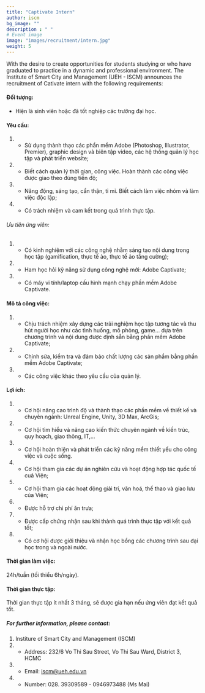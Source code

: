 ```yaml
---
title: "Captivate Intern"
author: iscm
bg_image: ""
description : " "
# Event image
image: "images/recruitment/intern.jpg"
weight: 5
---
```


With the desire to create opportunities for students studying or who have graduated to practice in a dynamic and professional environment. The Institute of Smart City and Management (UEH - ISCM) announces the recruitment of Cativate intern with the following requirements:  
  
#### Đối tượng:
- Hiện là sinh viên hoặc đã tốt nghiệp các trường đại học.  
#### Yêu cầu:
1. - Sử dụng thành thạo các phần mềm Adobe (Photoshop, Illustrator, Premier), graphic design và biên tập video, các hệ thống quản lý học tập và phát triển website;
2. - Biết cách quản lý thời gian, công việc. Hoàn thành các công việc được giao theo đúng tiến độ;
3. - Năng động, sáng tạo, cẩn thận, tỉ mỉ. Biết cách làm việc nhóm và làm việc độc lập;
4. - Có trách nhiệm và cam kết trong quá trình thực tập.
###### Ưu tiên ứng viên: 
1. - Có kinh nghiệm với các công nghệ nhằm sáng tạo nội dung trong học tập (gamification, thực tế ảo, thực tế ảo tăng cường);
2. - Ham học hỏi kỹ năng sử dụng công nghệ mới: Adobe Captivate;
3. - Có máy vi tính/laptop cấu hình mạnh chạy phần mềm Adobe Captivate.  
  
#### Mô tả công việc: 
1. - Chịu trách nhiệm xây dựng các trải nghiệm học tập tương tác và thu hút người học như các tình huống, mô phỏng, game... dựa trên chương trình và nội dung được định sẵn bằng phần mềm Adobe Captivate;
2. - Chỉnh sửa, kiểm tra và đảm bảo chất lượng các sản phẩm bằng phần mềm Adobe Captivate;
3. - Các công việc khác theo yêu cầu của quản lý.  
  
#### Lợi ích:
1. - Cơ hội nâng cao trình độ và thành thạo các phần mềm về thiết kế và chuyên ngành: Unreal Engine, Unity, 3D Max, ArcGis;
2. - Cơ hội tìm hiểu và nâng cao kiến thức chuyên ngành về kiến trúc, quy hoạch, giao thông, IT,...
3. - Cơ hội hoàn thiện và phát triển các kỹ năng mềm thiết yếu cho công việc và cuộc sống.
4. - Cơ hội tham gia các dự án nghiên cứu và hoạt động hợp tác quốc tế cuả Viện;
5. - Cơ hội tham gia các hoạt động giải trí, văn hoá, thể thao và giao lưu của Viện;
6. - Được hỗ trợ chi phí ăn trưa;
7. - Được cấp chứng nhận sau khi thành quá trình thực tập với kết quả tốt;
8. - Có cơ hội được giới thiệu và nhận học bổng các chương trình sau đại học trong và ngoài nước.  
  
#### Thời gian làm việc:
24h/tuần (tối thiểu 6h/ngày).  
  
#### Thời gian thực tập:
Thời gian thực tập ít nhất 3 tháng, sẽ được gia hạn nếu ứng viên đạt kết quả tốt.  
  
##### For further information, please contact:
1. Institure of Smart City and Management (ISCM)
1. - Address: 232/6 Vo Thi Sau Street, Vo Thi Sau Ward, District 3, HCMC
2. - Email: iscm@ueh.edu.vn
3. - Number: 028. 39309589 - 0946973488 (Ms Mai)
